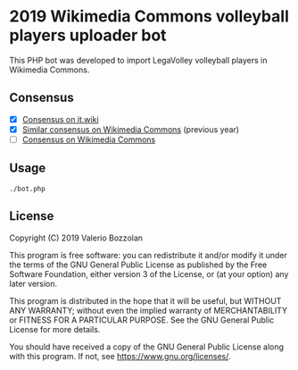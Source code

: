 # 2019 Wikimedia Commons volleyball players uploader bot

This PHP bot was developed to import LegaVolley volleyball players in Wikimedia Commons.

## Consensus
- [X] [Consensus on it.wiki](https://it.wikipedia.org/wiki/Progetto:Sport/Pallavolo/Legavolley)
- [X] [Similar consensus on Wikimedia Commons](https://commons.wikimedia.org/wiki/Commons:Bots/Requests/Valerio_Bozzolan_bot) (previous year)
- [ ] [Consensus on Wikimedia Commons](https://commons.wikimedia.org/wiki/Commons:Bots/Requests/Valerio_Bozzolan_bot_(5))
## Usage

    ./bot.php

## License

Copyright (C) 2019 Valerio Bozzolan

This program is free software: you can redistribute it and/or modify it under the terms of the GNU General Public License as published by the Free Software Foundation, either version 3 of the License, or (at your option) any later version.

This program is distributed in the hope that it will be useful, but WITHOUT ANY WARRANTY; without even the implied warranty of MERCHANTABILITY or FITNESS FOR A PARTICULAR PURPOSE. See the GNU General Public License for more details.

You should have received a copy of the GNU General Public License along with this program. If not, see <https://www.gnu.org/licenses/>.

